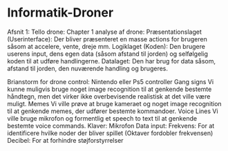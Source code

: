 # Informatik-Droner
Afsnit 1: Tello drone: 
  Chapter 1 analyse af drone: 
  Præsentationslaget (Userinterface): 
  Der bliver præsenteret en masse actions for brugeren såsom at accelere, vente, dreje mm. 
  Logiklaget (Koden): 
  Den brugere userens input, dens egen data (såsom afstand til jorden) og selfølgelig koden til at udføre handlingerne. 
  Datalaget: 
  Den har brug for data såsom, afstand til jorden, den nuværende handling og brugeres. 

Brianstorm for drone control: 
  Nintendo eller Ps5 controller
  Gang signs 
    Vi kunne muligvis bruge noget image recognition til at genkende bestemte håndtegn, men det virker ikke overbevisende realistisk at det ville være muligt. 
  Memes 
    Vi ville prøve at bruge kameraet og noget image recognition til at genkende memes, der udfører bestemte kommandoer. 
  Voice Lines
    Vi ville bruge mikrofon og formentlig et speech to text til at genkende bestemte voice commands. 
  Klaver:
    Mikrofon
    Data input: 
      Frekvens: 
      For at identificere hvilke noder der bliver spillet (Oktaver fordobler frekvensen)
      Decibel: 
      For at forhindre støjforstyrrelser 
      
